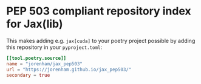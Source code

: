 # PEP 503 compliant repository index for Jax(lib)

This makes adding e.g. `jax[cuda]` to your poetry project possible by 
adding this repository in your `pyproject.toml`:

```toml
[[tool.poetry.source]]
name = "jorenham/jax_pep503"
url = "https://jorenham.github.io/jax_pep503/"
secondary = true
```
